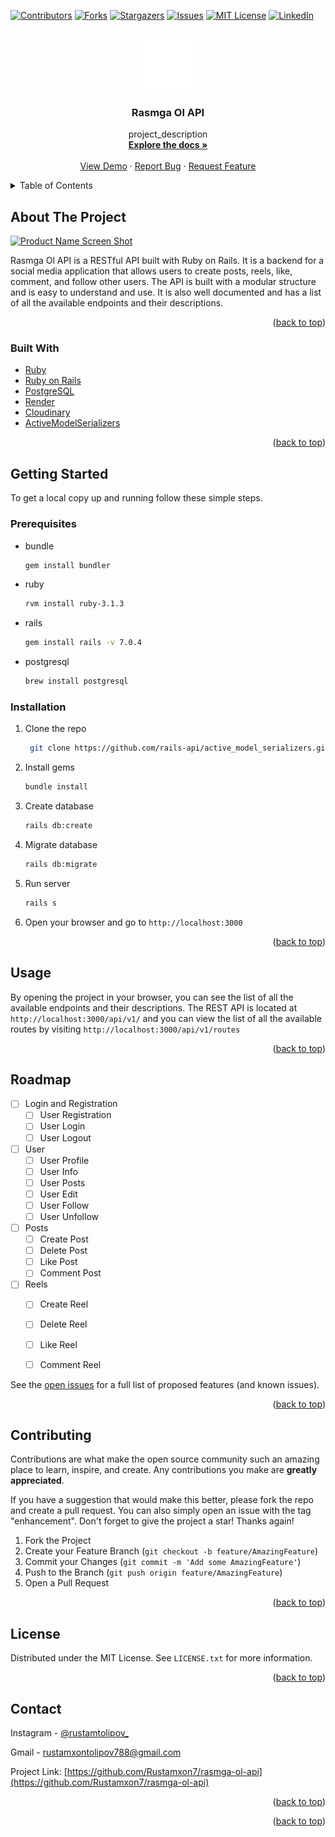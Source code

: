 <div id="top"></div>

[![Contributors][contributors-shield]][contributors-url]
[![Forks][forks-shield]][forks-url]
[![Stargazers][stars-shield]][stars-url]
[![Issues][issues-shield]][issues-url]
[![MIT License][license-shield]][license-url]
[![LinkedIn][linkedin-shield]][linkedin-url]

<!-- PROJECT LOGO -->
<br />
<div align="center">
  <a href="https://github.com/Rustamxon7/rasmga-ol-api">
    <img src="assets/logo.svg" alt="Logo" width="80" height="80">
  </a>

<h3 align="center">Rasmga Ol API</h3>

  <p align="center">
    project_description
    <br />
    <a href="https://github.com/Rustamxon7/rasmga-ol-api"><strong>Explore the docs »</strong></a>
    <br />
    <br />
    <a href="https://github.com/Rustamxon7/rasmga-ol-api">View Demo</a>
    ·
    <a href="https://github.com/Rustamxon7/rasmga-ol-api/issues">Report Bug</a>
    ·
    <a href="https://github.com/Rustamxon7/rasmga-ol-api/issues">Request Feature</a>
  </p>
</div>

<!-- TABLE OF CONTENTS -->
<details>
  <summary>Table of Contents</summary>
  <ol>
    <li>
      <a href="#about-the-project">About The Project</a>
      <ul>
        <li><a href="#built-with">Built With</a></li>
      </ul>
    </li>
    <li>
      <a href="#getting-started">Getting Started</a>
      <ul>
        <li><a href="#prerequisites">Prerequisites</a></li>
        <li><a href="#installation">Installation</a></li>
      </ul>
    </li>
    <li><a href="#usage">Usage</a></li>
    <li><a href="#roadmap">Roadmap</a></li>
    <li><a href="#contributing">Contributing</a></li>
    <li><a href="#license">License</a></li>
    <li><a href="#contact">Contact</a></li>
    <li><a href="#acknowledgments">Acknowledgments</a></li>
  </ol>
</details>

<!-- ABOUT THE PROJECT -->

## About The Project

[![Product Name Screen Shot][product-screenshot]](https://example.com)

Rasmga Ol API is a RESTful API built with Ruby on Rails. It is a backend for a social media application that allows users to create posts, reels, like, comment, and follow other users. The API is built with a modular structure and is easy to understand and use. It is also well documented and has a list of all the available endpoints and their descriptions.

<p align="right">(<a href="#top">back to top</a>)</p>

### Built With

- [Ruby](https://www.ruby-lang.org/en/)
- [Ruby on Rails](https://rubyonrails.org/)
- [PostgreSQL](https://www.postgresql.org/)
- [Render](https://render.com/)
- [Cloudinary](https://cloudinary.com/)
- [ActiveModelSerializers](https://github.com/rails-api/active_model_serializers)

<p align="right">(<a href="#top">back to top</a>)</p>

<!-- GETTING STARTED -->

## Getting Started

To get a local copy up and running follow these simple steps.

### Prerequisites

- bundle
  ```sh
  gem install bundler
  ```
- ruby
  ```sh
  rvm install ruby-3.1.3
  ```
- rails
  ```sh
  gem install rails -v 7.0.4
  ```
- postgresql
  ```sh
  brew install postgresql
  ```

### Installation

<!-- 1. Get a free API Key at [https://example.com](https://example.com)
2. Clone the repo
   ```sh
   git clone https://github.com/Rustamxon7/rasmga-ol-api.git
   ```
3. Install NPM packages
   ```sh
   npm install
   ```
4. Enter your API in `config.js`
   ```js
   const API_KEY = "ENTER YOUR API";
   ``` -->

1. Clone the repo
   ```sh
    git clone https://github.com/rails-api/active_model_serializers.git
   ```
2. Install gems
   ```sh
   bundle install
   ```
3. Create database
   ```sh
   rails db:create
   ```
4. Migrate database
   ```sh
   rails db:migrate
   ```
5. Run server
   ```sh
   rails s
   ```
6. Open your browser and go to `http://localhost:3000`

<p align="right">(<a href="#top">back to top</a>)</p>

<!-- USAGE EXAMPLES -->

## Usage

By opening the project in your browser, you can see the list of all the available endpoints and their descriptions. The REST API is located at `http://localhost:3000/api/v1/` and you can view the list of all the available routes by visiting `http://localhost:3000/api/v1/routes`

<p align="right">(<a href="#top">back to top</a>)</p>

<!-- ROADMAP -->

## Roadmap

- [ ] Login and Registration
  - [ ] User Registration
  - [ ] User Login
  - [ ] User Logout
- [ ] User
  - [ ] User Profile
  - [ ] User Info
  - [ ] User Posts
  - [ ] User Edit
  - [ ] User Follow
  - [ ] User Unfollow
- [ ] Posts
  - [ ] Create Post
  - [ ] Delete Post
  - [ ] Like Post
  - [ ] Comment Post
- [ ] Reels
  - [ ] Create Reel
  - [ ] Delete Reel
  - [ ] Like Reel
  - [ ] Comment Reel


See the [open issues](https://github.com/Rustamxon7/rasmga-ol-api/issues) for a full list of proposed features (and known issues).

<p align="right">(<a href="#top">back to top</a>)</p>

<!-- CONTRIBUTING -->

## Contributing

Contributions are what make the open source community such an amazing place to learn, inspire, and create. Any contributions you make are **greatly appreciated**.

If you have a suggestion that would make this better, please fork the repo and create a pull request. You can also simply open an issue with the tag "enhancement".
Don't forget to give the project a star! Thanks again!

1. Fork the Project
2. Create your Feature Branch (`git checkout -b feature/AmazingFeature`)
3. Commit your Changes (`git commit -m 'Add some AmazingFeature'`)
4. Push to the Branch (`git push origin feature/AmazingFeature`)
5. Open a Pull Request

<p align="right">(<a href="#top">back to top</a>)</p>

<!-- LICENSE -->

## License

Distributed under the MIT License. See `LICENSE.txt` for more information.

<p align="right">(<a href="#top">back to top</a>)</p>

<!-- CONTACT -->

## Contact

Instagram - [@rustamtolipov_](https://www.instagram.com/rustamtolipov_/)

Gmail - rustamxontolipov788@gmail.com

Project Link: [https://github.com/Rustamxon7/rasmga-ol-api](https://github.com/Rustamxon7/rasmga-ol-api)

<p align="right">(<a href="#top">back to top</a>)</p>

<!-- ACKNOWLEDGMENTS -->

<!-- ## Acknowledgments

- []()
- []()
- []() -->

<p align="right">(<a href="#top">back to top</a>)</p>

<!-- MARKDOWN LINKS & IMAGES -->
<!-- https://www.markdownguide.org/basic-syntax/#reference-style-links -->

[contributors-shield]: https://img.shields.io/github/contributors/Rustamxon7/rasmga-ol-api.svg?style=for-the-badge
[contributors-url]: https://github.com/Rustamxon7/rasmga-ol-api/graphs/contributors
[forks-shield]: https://img.shields.io/github/forks/Rustamxon7/rasmga-ol-api.svg?style=for-the-badge
[forks-url]: https://github.com/Rustamxon7/rasmga-ol-api/network/members
[stars-shield]: https://img.shields.io/github/stars/Rustamxon7/rasmga-ol-api.svg?style=for-the-badge
[stars-url]: https://github.com/Rustamxon7/rasmga-ol-api/stargazers
[issues-shield]: https://img.shields.io/github/issues/Rustamxon7/rasmga-ol-api.svg?style=for-the-badge
[issues-url]: https://github.com/Rustamxon7/rasmga-ol-api/issues
[license-shield]: https://img.shields.io/github/license/Rustamxon7/rasmga-ol-api.svg?style=for-the-badge
[license-url]: https://github.com/Rustamxon7/rasmga-ol-api/blob/master/LICENSE.txt
[linkedin-shield]: https://img.shields.io/badge/-LinkedIn-black.svg?style=for-the-badge&logo=linkedin&colorB=555
[linkedin-url]: https://linkedin.com/in/rustam-tolipov
[product-screenshot]: images/screenshot.png
